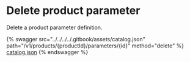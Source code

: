 # Delete product parameter

Delete a product parameter definition.

{% swagger src="../../../../.gitbook/assets/catalog.json" path="/v1/products/{productId}/parameters/{id}" method="delete" %}
[catalog.json](../../../../.gitbook/assets/catalog.json)
{% endswagger %}
